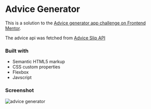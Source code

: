 # Advice Generator

This is a solution to the [Advice generator app challenge on Frontend Mentor](https://www.frontendmentor.io/challenges/advice-generator-app-QdUG-13db).

The advice api was fetched from [Advice Slip API](https://api.adviceslip.com)

 ### Built with
- Semantic HTML5 markup
- CSS custom properties
- Flexbox
- Javscript

### Screenshot
![advice generator](https://github.com/Maap014/adviceGen/assets/121561250/febc5698-67ae-4da4-baae-b2bcf9e8a92a)
